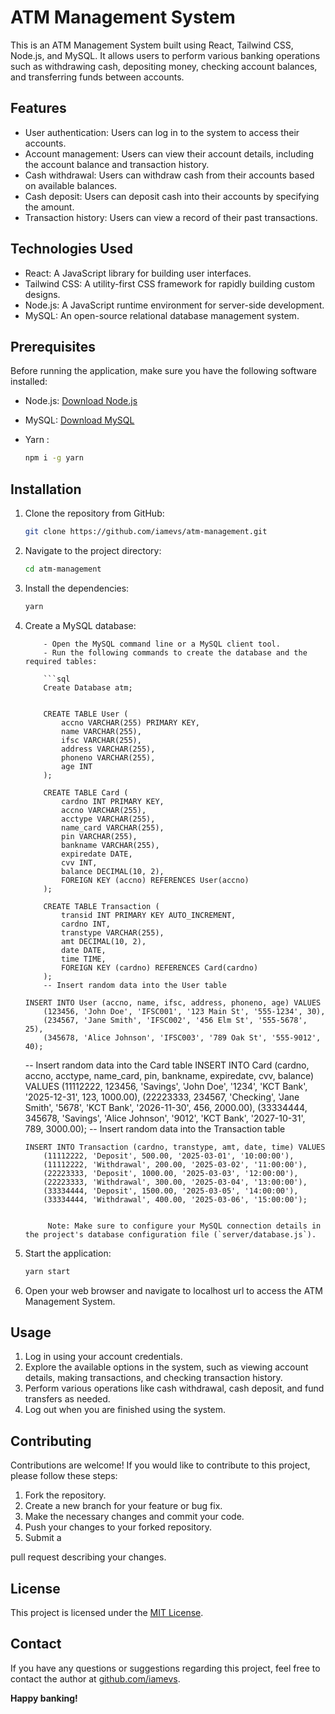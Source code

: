 # ATM Management System

This is an ATM Management System built using React, Tailwind CSS, Node.js, and MySQL. It allows users to perform various banking operations such as withdrawing cash, depositing money, checking account balances, and transferring funds between accounts.

## Features

- User authentication: Users can log in to the system to access their accounts.
- Account management: Users can view their account details, including the account balance and transaction history.
- Cash withdrawal: Users can withdraw cash from their accounts based on available balances.
- Cash deposit: Users can deposit cash into their accounts by specifying the amount.
- Transaction history: Users can view a record of their past transactions.

## Technologies Used

- React: A JavaScript library for building user interfaces.
- Tailwind CSS: A utility-first CSS framework for rapidly building custom designs.
- Node.js: A JavaScript runtime environment for server-side development.
- MySQL: An open-source relational database management system.

## Prerequisites

Before running the application, make sure you have the following software installed:

- Node.js: [Download Node.js](https://nodejs.org)
- MySQL: [Download MySQL](https://www.mysql.com/downloads/)
- Yarn :

  ```bash
  npm i -g yarn
  ```

## Installation

1.  Clone the repository from GitHub:

    ```bash
    git clone https://github.com/iamevs/atm-management.git
    ```

2.  Navigate to the project directory:

    ```bash
    cd atm-management
    ```

3.  Install the dependencies:

    ```bash
    yarn
    ```

4.  Create a MySQL database:

            - Open the MySQL command line or a MySQL client tool.
            - Run the following commands to create the database and the required tables:

            ```sql
            Create Database atm;


            CREATE TABLE User (
                accno VARCHAR(255) PRIMARY KEY,
                name VARCHAR(255),
                ifsc VARCHAR(255),
                address VARCHAR(255),
                phoneno VARCHAR(255),
                age INT
            );

            CREATE TABLE Card (
                cardno INT PRIMARY KEY,
                accno VARCHAR(255),
                acctype VARCHAR(255),
                name_card VARCHAR(255),
                pin VARCHAR(255),
                bankname VARCHAR(255),
                expiredate DATE,
                cvv INT,
                balance DECIMAL(10, 2),
                FOREIGN KEY (accno) REFERENCES User(accno)
            );

            CREATE TABLE Transaction (
                transid INT PRIMARY KEY AUTO_INCREMENT,
                cardno INT,
                transtype VARCHAR(255),
                amt DECIMAL(10, 2),
                date DATE,
                time TIME,
                FOREIGN KEY (cardno) REFERENCES Card(cardno)
            );
            -- Insert random data into the User table

        INSERT INTO User (accno, name, ifsc, address, phoneno, age) VALUES
            (123456, 'John Doe', 'IFSC001', '123 Main St', '555-1234', 30),
            (234567, 'Jane Smith', 'IFSC002', '456 Elm St', '555-5678', 25),
            (345678, 'Alice Johnson', 'IFSC003', '789 Oak St', '555-9012', 40);

    -- Insert random data into the Card table
        INSERT INTO Card (cardno, accno, acctype, name_card, pin, bankname, expiredate, cvv, balance) VALUES
            (11112222, 123456, 'Savings', 'John Doe', '1234', 'KCT Bank', '2025-12-31', 123, 1000.00),
            (22223333, 234567, 'Checking', 'Jane Smith', '5678', 'KCT Bank', '2026-11-30', 456, 2000.00),
            (33334444, 345678, 'Savings', 'Alice Johnson', '9012', 'KCT Bank', '2027-10-31', 789, 3000.00);
    -- Insert random data into the Transaction table

        INSERT INTO Transaction (cardno, transtype, amt, date, time) VALUES
            (11112222, 'Deposit', 500.00, '2025-03-01', '10:00:00'),
            (11112222, 'Withdrawal', 200.00, '2025-03-02', '11:00:00'),
            (22223333, 'Deposit', 1000.00, '2025-03-03', '12:00:00'),
            (22223333, 'Withdrawal', 300.00, '2025-03-04', '13:00:00'),
            (33334444, 'Deposit', 1500.00, '2025-03-05', '14:00:00'),
            (33334444, 'Withdrawal', 400.00, '2025-03-06', '15:00:00');
    ```

         Note: Make sure to configure your MySQL connection details in the project's database configuration file (`server/database.js`).

5.  Start the application:

    ```bash
    yarn start
    ```

6.  Open your web browser and navigate to localhost url to access the ATM Management System.

## Usage

1. Log in using your account credentials.
2. Explore the available options in the system, such as viewing account details, making transactions, and checking transaction history.
3. Perform various operations like cash withdrawal, cash deposit, and fund transfers as needed.
4. Log out when you are finished using the system.

## Contributing

Contributions are welcome! If you would like to contribute to this project, please follow these steps:

1. Fork the repository.
2. Create a new branch for your feature or bug fix.
3. Make the necessary changes and commit your code.
4. Push your changes to your forked repository.
5. Submit a

pull request describing your changes.

## License

This project is licensed under the [MIT License](LICENSE).

## Contact

If you have any questions or suggestions regarding this project, feel free to contact the author at [github.com/iamevs](https://github.com/iamevs).

**Happy banking!**
